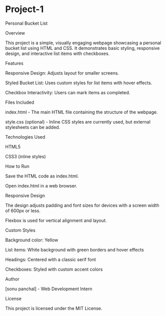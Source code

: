 # Project-1
Personal Bucket List

Overview

This project is a simple, visually engaging webpage showcasing a personal bucket list using HTML and CSS. It demonstrates basic styling, responsive design, and interactive list items with checkboxes.

Features

Responsive Design: Adjusts layout for smaller screens.

Styled Bucket List: Uses custom styles for list items with hover effects.

Checkbox Interactivity: Users can mark items as completed.

Files Included

index.html - The main HTML file containing the structure of the webpage.

style.css (optional) - Inline CSS styles are currently used, but external stylesheets can be added.

Technologies Used

HTML5

CSS3 (inline styles)

How to Run

Save the HTML code as index.html.

Open index.html in a web browser.

Responsive Design

The design adjusts padding and font sizes for devices with a screen width of 600px or less.

Flexbox is used for vertical alignment and layout.

Custom Styles

Background color: Yellow

List items: White background with green borders and hover effects

Headings: Centered with a classic serif font

Checkboxes: Styled with custom accent colors

Author

[sonu panchal] - Web Development Intern

License

This project is licensed under the MIT License.

